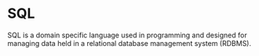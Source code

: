 # SQL

SQL is a domain specific language used in programming and designed for managing data held in a relational database management system (RDBMS).

    
    